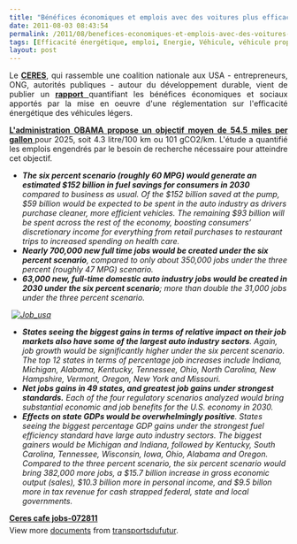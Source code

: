 ```yaml
---
title: "Bénéfices économiques et emplois avec des voitures plus efficaces - USA"
date: 2011-08-03 08:43:54
permalink: /2011/08/benefices-economiques-et-emplois-avec-des-voitures-plus-efficaces-usa.html
tags: [Efficacité énergétique, emploi, Energie, Véhicule, véhicule propre]
layout: post
---
```


<p style="text-align: justify">Le <strong><a href="http://www.ceres.org/" target="_blank">CERES</a></strong>, qui rassemble une coalition nationale aux USA - entrepreneurs, ONG, autorités publiques - autour du développement durable, vient de publier un <strong><a href="http://www.ceres.org/press/press-releases/more-jobs-per-gallon" target="_blank">rapport </a></strong>quantifiant les bénéfices économiques et sociaux apportés par la mise en oeuvre d'une réglementation sur l'efficacité énergétique des véhicules légers.</p> <p style="text-align: justify"><strong><a href="http://www.greencarcongress.com/2011/07/obama-20110729.html#more" target="_blank">L'administration OBAMA propose un objectif moyen de 54.5 miles per gallon </a></strong>pour 2025, soit 4.3 litre/100 km ou 101 gCO2/km. L'étude a quantifié les emplois engendrés par le besoin de recherche nécessaire pour atteindre cet objectif. </p>  <!--more-->   <ul> <li><em><strong>The six percent scenario (roughly 60 MPG) would generate an estimated $152 billion in fuel savings for consumers in 2030 </strong>compared to business as usual. Of the $152 billion saved at the pump, $59 billion would be expected to be spent in the auto industry as drivers purchase cleaner, more efficient vehicles. The remaining $93 billion will be spent across the rest of the economy, boosting consumers’ discretionary income for everything from retail purchases to restaurant trips to increased spending on health care.</em></li> <li><em><strong>Nearly 700,000 new full time jobs would be created under the six percent scenario</strong>, compared to only about 350,000 jobs under the three percent (roughly 47 MPG) scenario.</em></li> <li><em><strong>63,000 new, full-time domestic auto industry jobs would be created in 2030 under the six percent scenario</strong>; more than double the 31,000 jobs under the three percent scenario. </em></li> </ul> <p><em> <a href="https://gabrielplassat.github.io/transportsdufutur/wp-content/uploads/sites/6/old/6a0120a66d2ad4970b014e8a56fcbd970d-pi.jpg"><img alt="Job_usa" border="0" class="asset  asset-image at-xid-6a0120a66d2ad4970b014e8a56fcbd970d" src="/wp-content/uploads/sites/6/old/6a0120a66d2ad4970b014e8a56fcbd970d-800wi.jpg" style="margin-left: auto;margin-right: auto" title="Job_usa" /></a> </em></p> <ul> <li><em><strong>States seeing the biggest gains in terms of relative impact on their job markets also have some of the largest auto industry sectors</strong>. Again, job growth would be significantly higher under the six percent scenario.  The top 12 states in terms of percentage job increases include Indiana, Michigan, Alabama, Kentucky, Tennessee, Ohio, North Carolina, New Hampshire, Vermont, Oregon, New York and Missouri.</em></li> <li><em><strong>Net jobs gains in 49 states, and greatest job gains under strongest standards.</strong> Each of the four regulatory scenarios analyzed would bring substantial economic and job benefits for the U.S. economy in 2030.</em></li> <li><em><strong>Effects on state GDPs would be overwhelmingly positive</strong>. States seeing the biggest percentage GDP gains under the strongest fuel efficiency standard have large auto industry sectors. The biggest gainers would be Michigan and Indiana, followed by Kentucky, South Carolina, Tennessee, Wisconsin, Iowa, Ohio, Alabama and Oregon. Compared to the three percent scenario, the six percent scenario would bring 382,000 more jobs, a $15.7 billion increase in gross economic output (sales), $10.3 billion more in personal income, and $9.5 billon more in tax revenue for cash strapped federal, state and local governments.</em></li> </ul> <div id="__ss_8760190" style="width: 477px"><strong style="margin: 12px 0 4px"><a href="http://www.slideshare.net/transportsdufutur/ceres-cafe-jobs072811" title="Ceres cafe jobs-072811">Ceres cafe jobs-072811</a></strong>        <div style="padding: 5px 0 12px">View more <a href="http://www.slideshare.net/">documents</a> from <a href="http://www.slideshare.net/transportsdufutur">transportsdufutur</a>.</div> </div>
